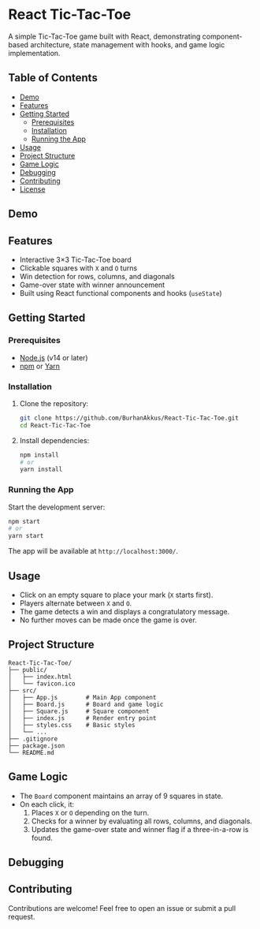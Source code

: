 # React Tic-Tac-Toe

A simple Tic-Tac-Toe game built with React, demonstrating component-based architecture, state management with hooks, and game logic implementation.

## Table of Contents

- [Demo](#demo)
- [Features](#features)
- [Getting Started](#getting-started)
  - [Prerequisites](#prerequisites)
  - [Installation](#installation)
  - [Running the App](#running-the-app)
- [Usage](#usage)
- [Project Structure](#project-structure)
- [Game Logic](#game-logic)
- [Debugging](#debugging)
- [Contributing](#contributing)
- [License](#license)

## Demo



## Features

- Interactive 3×3 Tic-Tac-Toe board
- Clickable squares with `X` and `O` turns
- Win detection for rows, columns, and diagonals
- Game-over state with winner announcement
- Built using React functional components and hooks (`useState`)

## Getting Started

### Prerequisites

- [Node.js](https://nodejs.org/) (v14 or later)
- [npm](https://npmjs.com/) or [Yarn](https://yarnpkg.com/)

### Installation

1. Clone the repository:
   ```bash
   git clone https://github.com/BurhanAkkus/React-Tic-Tac-Toe.git
   cd React-Tic-Tac-Toe
   ```
2. Install dependencies:
   ```bash
   npm install
   # or
   yarn install
   ```

### Running the App

Start the development server:

```bash
npm start
# or
yarn start
```

The app will be available at `http://localhost:3000/`.

## Usage

- Click on an empty square to place your mark (`X` starts first).
- Players alternate between `X` and `O`.
- The game detects a win and displays a congratulatory message.
- No further moves can be made once the game is over.

## Project Structure

```
React-Tic-Tac-Toe/
├── public/
│   ├── index.html
│   └── favicon.ico
├── src/
│   ├── App.js        # Main App component
│   ├── Board.js      # Board and game logic
│   ├── Square.js     # Square component
│   ├── index.js      # Render entry point
│   ├── styles.css    # Basic styles
│   └── ...
├── .gitignore
├── package.json
└── README.md
```

## Game Logic

- The `Board` component maintains an array of 9 squares in state.
- On each click, it:
  1. Places `X` or `O` depending on the turn.
  2. Checks for a winner by evaluating all rows, columns, and diagonals.
  3. Updates the game-over state and winner flag if a three-in-a-row is found.

## Debugging


## Contributing

Contributions are welcome! Feel free to open an issue or submit a pull request.

